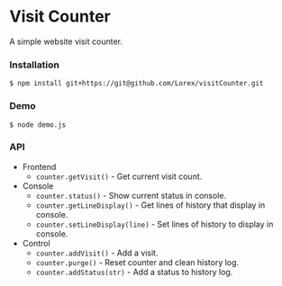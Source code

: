 Visit Counter
=============

A simple website visit counter.

### Installation
`$ npm install git+https://git@github.com/Lorex/visitCounter.git`

### Demo
`$ node demo.js`

### API
- Frontend
	- `counter.getVisit()` - Get current visit count.
- Console
	- `counter.status()` - Show current status in console.
	- `counter.getLineDisplay()` - Get lines of history that display in console.
	- `counter.setLineDisplay(line)` - Set lines of history to display in console.
- Control
	- `counter.addVisit()` - Add a visit.
	- `counter.purge()` - Reset counter and clean history log.
	- `counter.addStatus(str)` - Add a status to history log.